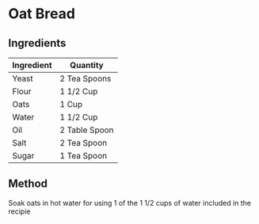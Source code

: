 # Oat Bread

## Ingredients

| Ingredient         | Quantity |
| ------------------ | -------- |
| Yeast              | 2 Tea Spoons   |
| Flour              | 1 1/2 Cup    |
| Oats               | 1 Cup  |
| Water              | 1 1/2 Cup  |
| Oil                | 2 Table Spoon     |
| Salt               | 2 Tea Spoon    |
| Sugar              | 1 Tea Spoon       |


## Method

Soak oats in hot water for using 1 of the 1 1/2 cups of water included in the recipie
